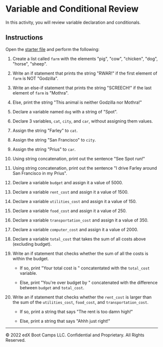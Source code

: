 
# Variable and Conditional Review

In this activity, you will review variable declaration and conditionals.

## Instructions

Open the [starter file](Unsolved/condition-control-flow-01.py) and perform the following:

1. Create a list called `farm` with the elements "pig", "cow", "chicken", "dog", "horse", "sheep".

2. Write an if statement that prints the string "RWAR!" if the first element of `farm` is NOT "Godzilla".

3. Write an else-if statement that prints the string "SCREECH!" if the last element of `farm` is "Mothra".

4. Else, print the string "This animal is neither Godzilla nor Mothra!"

5. Declare a variable named `dog` with a string of "Spot".

6. Declare 3 variables, `cat`, `city`, and `car`, without assigning them values.

7. Assign the string "Farley" to `cat`.

8. Assign the string "San Francisco" to `city`.

9. Assign the string "Prius" to `car`.

10. Using string concatenation, print out the sentence "See Spot run!"

11. Using string concatenation, print out the sentence "I drive Farley around San Francisco in my Prius".

12. Declare a variable `budget` and assign it a value of 5000.

13. Declare a variable `rent_cost` and assign it a value of 1500.

14. Declare a variable `utilities_cost` and assign it a value of 150.

15. Declare a variable `food_cost` and assign it a value of 250.

16. Declare a variable `transportation_cost` and assign it a value of 350.

17. Declare a variable `computer_cost` and assign it a value of 2000.

18. Declare a variable `total_cost` that takes the sum of all costs above (excluding budget).

19. Write an if statement that checks whether the sum of all the costs is within the budget.

    * If so, print "Your total cost is " concatentated with the `total_cost` variable.

    * Else, print "You're over budget by " concatenated with the difference between `budget` and `total_cost`.

20. Write an if statement that checks whether the `rent_cost` is larger than the sum of the `utilities_cost`, `food_cost`, and `transportation_cost`.

    * If so, print a string that says "The rent is too damn high!"

    * Else, print a string that says "Ahhh just right!"

---

© 2022 edX Boot Camps LLC. Confidential and Proprietary. All Rights Reserved.
